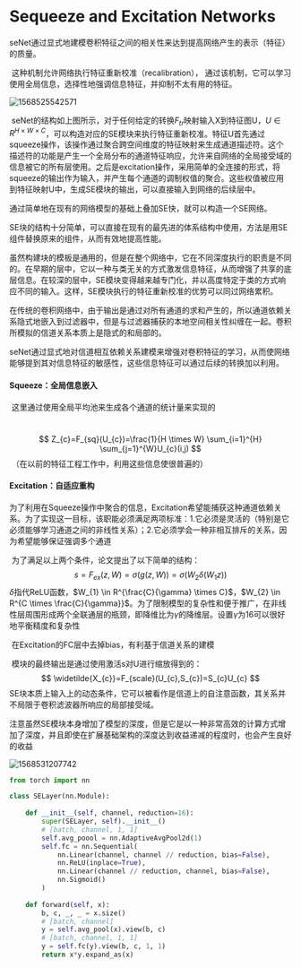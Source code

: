 # Sequeeze and Excitation Networks

​	seNet通过显式地建模卷积特征之间的相关性来达到提高网络产生的表示（特征）的质量。

​	这种机制允许网络执行特征重新校准（recalibration）， 通过该机制，它可以学习使用全局信息，选择性地强调信息特征，并抑制不太有用的特征。

![1568525542571](F:\mycode\knowledgeArrangement\vision\seNet.png)

​	seNet的结构如上图所示，对于任何给定的转换$F_{tr}$映射输入X到特征图U，$U \in R^{H \times W \times C}$，可以构造对应的SE模块来执行特征重新校准。特征U首先通过squeeze操作，该操作通过聚合跨空间维度的特征映射来生成通道描述符。这个描述符的功能是产生一个全局分布的通道特征响应，允许来自网络的全局接受域的信息被它的所有层使用。之后是excitation操作，采用简单的全连接的形式，将squeeze的输出作为输入，并产生每个通道的调制权值的聚合。这些权值被应用到特征映射U中，生成SE模块的输出，可以直接输入到网络的后续层中。

​	通过简单地在现有的网络模型的基础上叠加SE快，就可以构造一个SE网络。

​	SE块的结构十分简单，可以直接在现有的最先进的体系结构中使用，方法是用SE组件替换原来的组件，从而有效地提高性能。

​	虽然构建块的模板是通用的，但是在整个网络中，它在不同深度执行的职责是不同的。在早期的层中，它以一种与类无关的方式激发信息特征，从而增强了共享的底层信息。在较深的层中，SE模块变得越来越专门化，并以高度特定于类的方式响应不同的输入。这样，SE模块执行的特征重新校准的优势可以同过网络累积。

​	在传统的卷积网络中，由于输出是通过对所有通道的求和产生的，所以通道依赖关系隐式地嵌入到过滤器中，但是与过滤器捕获的本地空间相关性纠缠在一起。卷积所模拟的信道关系本质上是隐式的和局部的。

​	seNet通过显式地对信道相互依赖关系建模来增强对卷积特征的学习，从而使网络能够提到其对信息特征的敏感性，这些信息特征可以通过后续的转换加以利用。

#### Squeeze：全局信息嵌入

​	这里通过使用全局平均池来生成各个通道的统计量来实现的

​	
$$
Z_{c}=F_{sq}(U_{c})=\frac{1}{H \times W} \sum_{i=1}^{H} \sum_{j=1}^{W}U_{c}(i,j)
$$
​	（在以前的特征工程工作中，利用这些信息使很普遍的）

#### Excitation：自适应重构

​	为了利用在Squeeze操作中聚合的信息，Excitation希望能捕获这种通道依赖关系。为了实现这一目标，该职能必须满足两项标准：1.它必须是灵活的（特别是它必须能够学习通道之间的非线性关系）；2.它必须学会一种非相互排斥的关系，因为希望能够保证强调多个通道

​	为了满足以上两个条件，论文提出了以下简单的结构：
$$
s=F_{ex}(z, W)=\sigma (g(z, W))=\sigma (W_{2} \delta (W_{1}z))
$$
​	$\delta$指代ReLU函数，$W_{1} \in R^{\frac{C}{\gamma} \times C}$，$W_{2} \in R^{C \times \frac{C}{\gamma}}$。为了限制模型的复杂性和便于推广，在非线性层周围形成两个全联通层的瓶颈，即降维比为$\gamma$的降维层。设置$\gamma$为16可以很好地平衡精度和复杂性

​	在Excitation的FC层中去掉bias，有利基于信道关系的建模

​	模块的最终输出是通过使用激活s对U进行缩放得到的：
$$
\widetilde{X_{c}}=F_{scale}(U_{c},S_{c})=S_{c}U_{c}
$$
​	SE块本质上输入上的动态条件，它可以被看作是信道上的自注意函数，其关系并不局限于卷积滤波器所响应的局部接受域。

​	注意虽然SE模块本身增加了模型的深度，但是它是以一种非常高效的计算方式增加了深度，并且即使在扩展基础架构的深度达到收益递减的程度时，也会产生良好的收益

![1568531207742](F:\mycode\knowledgeArrangement\vision\se-resnet.png)

```python
from torch import nn

class SELayer(nn.Module):
    
    def __init__(self, channel, reduction=16):
        super(SELayer, self).__init__()
        # [batch, channel, 1, 1]
        self.avg_poool = nn.AdaptiveAvgPool2d(1)
        self.fc = nn.Sequential(
            nn.Linear(channel, channel // reduction, bias=False),
            nn.ReLU(inplace=True),
            nn.Linear(channel // reduction, channel, bias=False),
            nn.Sigmoid()
        )
        
    def forward(self, x):
        b, c, _, _ = x.size()
        # [batch, channel]
        y = self.avg_pool(x).view(b, c)
        # [batch, channel, 1, 1]
        y = self.fc(y).view(b, c, 1, 1)
        return x*y.expand_as(x)
```